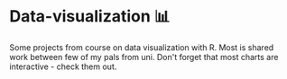 # Data-visualization 📊

Some projects from course on data visualization with R. Most is shared work between few of my pals from uni. Don't forget that most charts are interactive - check them out.


